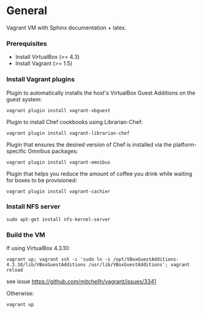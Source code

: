 # General

Vagrant VM with Sphinx documentation + latex.

### Prerequisites

* Install VirtualBox (>= 4.3)
* Install Vagrant (>= 1.5)

### Install Vagrant plugins

Plugin to automatically installs the host's VirtualBox Guest Additions on the guest system:
``` 
vagrant plugin install vagrant-vbguest
```

Plugin to install Chef cookbooks using Librarian-Chef:
```
vagrant plugin install vagrant-librarian-chef
```

Plugin that ensures the desired version of Chef is installed via the platform-specific Omnibus packages:
```
vagrant plugin install vagrant-omnibus
```

Plugin that helps you reduce the amount of coffee you drink while waiting for boxes to be provisioned:
```
vagrant plugin install vagrant-cachier
```

### Install NFS server

```
sudo apt-get install nfs-kernel-server
```

### Build the VM

If using VirtualBox 4.3.10: 

```
vagrant up; vagrant ssh -c 'sudo ln -s /opt/VBoxGuestAdditions-4.3.10/lib/VBoxGuestAdditions /usr/lib/VBoxGuestAdditions'; vagrant reload
```

see issue https://github.com/mitchellh/vagrant/issues/3341

Otherwise:

```
vagrant up
```
